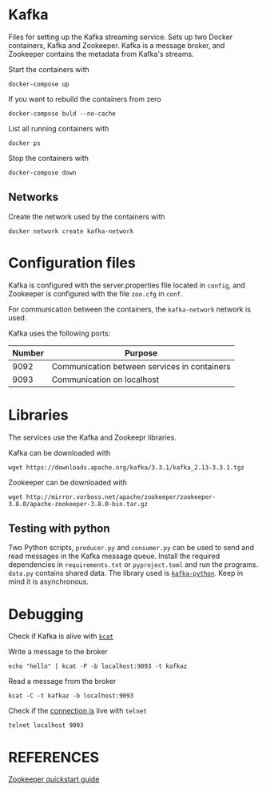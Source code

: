 # Kafka

Files for setting up the Kafka streaming service. Sets up two Docker containers, Kafka and Zookeeper. Kafka is a message broker, and Zookeeper contains the metadata from Kafka's streams.

Start the containers with

    docker-compose up

If you want to rebuild the containers from zero

    docker-compose buld --no-cache

List all running containers with

    docker ps

Stop the containers with

```shell
docker-compose down
```

## Networks

Create the network used by the containers with

```shell
docker network create kafka-network
```

# Configuration files

Kafka is configured with the server.properties file located in `config`, and Zookeeper is configured with the file `zoo.cfg` in `conf`.

For communication between the containers, the `kafka-network` network is used.

Kafka uses the following ports:

|Number  | Purpose |
|--------|---------|
|9092    | Communication between services in containers |
|9093    | Communication on localhost |


# Libraries
The services use the Kafka and Zookeepr libraries.

Kafka can be downloaded with
```shell
wget https://downloads.apache.org/kafka/3.3.1/kafka_2.13-3.3.1.tgz
```

Zookeeper can be downloaded with
```shell
wget http://mirror.vorboss.net/apache/zookeeper/zookeeper-3.8.0/apache-zookeeper-3.8.0-bin.tar.gz
```

## Testing with python

Two Python scripts, `producer.py` and `consumer.py` can be used to send and read messages in the Kafka message queue. Install the required dependencies in `requirements.txt` or `pyproject.toml` and run the programs. `data.py` contains shared data. The library used is [`kafka-python`](https://github.com/dpkp/kafka-python). Keep in mind it is asynchronous.

# Debugging

Check if Kafka is alive with [`kcat`](https://github.com/edenhill/kcat)

Write a message to the broker
```shell
echo "hello" | kcat -P -b localhost:9093 -t kafkaz
```

Read a message from the broker
```shell
kcat -C -t kafkaz -b localhost:9093
```

Check if the [connection is](https://brandur.org/fragments/test-kafka) live with `telnet`
```shell
telnet localhost 9093
```

# REFERENCES

[Zookeeper quickstart guide](https://zookeeper.apache.org/doc/r3.5.10/zookeeperStarted.html)
